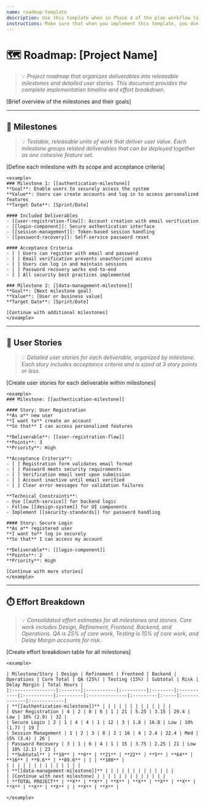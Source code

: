 ```yaml
---
name: roadmap-template
description: Use this template when in Phase 4 of the plan workflow to create a project roadmap that organizes deliverables into milestones and create user stories with effort estimates.
instructions: Make sure that when you implement this template, you don't include these instructions or any other front matter from this template in your work. Output should always and only be the markdown part outside of the front matter. Never include any tags like <example>, <commentary>, or similar tags - these serve only to increase clarity about implementation. Always use single [ ] brackets to indicate instructions the implementer should follow. When referencing other documents from this project, use wikilinks format [[filename]] to reference them. Do not include the file extension or path.
---
```

# 🗺️ Roadmap: [Project Name]
> 💡 *Project roadmap that organizes deliverables into releasable milestones and detailed user stories. This document provides the complete implementation timeline and effort breakdown.*

[Brief overview of the milestones and their goals]

---

## 🎯 Milestones
> 💡 *Testable, releasable units of work that deliver user value. Each milestone groups related deliverables that can be deployed together as one cohesive feature set.*

[Define each milestone with its scope and acceptance criteria]

```
<example>
### Milestone 1: [[authentication-milestone]]
**Goal**: Enable users to securely access the system
**Value**: Users can create accounts and log in to access personalized features
**Target Date**: [Sprint/Date]

#### Included Deliverables
- [[user-registration-flow]]: Account creation with email verification
- [[login-component]]: Secure authentication interface
- [[session-management]]: Token-based session handling
- [[password-recovery]]: Self-service password reset

#### Acceptance Criteria
- [ ] Users can register with email and password
- [ ] Email verification prevents unauthorized access
- [ ] Users can log in and maintain sessions
- [ ] Password recovery works end-to-end
- [ ] All security best practices implemented

### Milestone 2: [[data-management-milestone]]
**Goal**: [Next milestone goal]
**Value**: [User or business value]
**Target Date**: [Sprint/Date]

[Continue with additional milestones]
</example>
```

---

## 📝 User Stories
> 💡 *Detailed user stories for each deliverable, organized by milestone. Each story includes acceptance criteria and is sized at 3 story points or less.*

[Create user stories for each deliverable within milestones]

```
<example>
### Milestone: [[authentication-milestone]]

#### Story: User Registration
**As a** new user  
**I want to** create an account  
**So that** I can access personalized features

**Deliverable**: [[user-registration-flow]]
**Points**: 3
**Priority**: High

**Acceptance Criteria**:
- [ ] Registration form validates email format
- [ ] Password meets security requirements
- [ ] Verification email sent upon submission
- [ ] Account inactive until email verified
- [ ] Clear error messages for validation failures

**Technical Constraints**:
- Use [[auth-service]] for backend logic
- Follow [[design-system]] for UI components
- Implement [[security-standards]] for password handling

#### Story: Secure Login
**As a** registered user  
**I want to** log in securely  
**So that** I can access my account

**Deliverable**: [[login-component]]
**Points**: 2
**Priority**: High

[Continue with more stories]
</example>
```

---

## ⏱️ Effort Breakdown
> 💡 *Consolidated effort estimates for all milestones and stories. Core work includes Design, Refinement, Frontend, Backend, and Operations. QA is 25% of core work, Testing is 15% of core work, and Delay Margin accounts for risk.*

[Create effort breakdown table for all milestones]

```
<example>

| Milestone/Story | Design | Refinement | Frontend | Backend | Operations | Core Total | QA (25%) | Testing (15%) | Subtotal | Risk | Delay Margin | Total Hours |
|:----------------|:-------|:-----------|:---------|:--------|:-----------|:-----------|:---------|:--------------|:---------|:-----|:-------------|:------------|
| **[[authentication-milestone]]** | | | | | | | | | | | | |
| User Registration | 4 | 2 | 8 | 6 | 1 | 21 | 5.25 | 3.15 | 29.4 | Low | 10% (2.9) | 32 |
| Secure Login | 2 | 1 | 4 | 4 | 1 | 12 | 3 | 1.8 | 16.8 | Low | 10% (1.7) | 19 |
| Session Management | 1 | 2 | 3 | 8 | 2 | 16 | 4 | 2.4 | 22.4 | Med | 15% (3.4) | 26 |
| Password Recovery | 3 | 1 | 6 | 4 | 1 | 15 | 3.75 | 2.25 | 21 | Low | 10% (2.1) | 23 |
| **Subtotal** | **10** | **6** | **21** | **22** | **5** | **64** | **16** | **9.6** | **89.6** | | | **100** |
| | | | | | | | | | | | | |
| **[[data-management-milestone]]** | | | | | | | | | | | | |
| [Continue with next milestone] | | | | | | | | | | | | |
| **TOTAL PROJECT** | **X** | **X** | **X** | **X** | **X** | **X** | **X** | **X** | **X** | | **X** | **X** |

</example>
```

